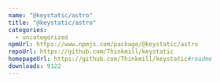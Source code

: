 ```yaml
---
name: "@keystatic/astro"
title: "@keystatic/astro"
categories:
  - uncategorized
npmUrl: https://www.npmjs.com/package/@keystatic/astro
repoUrl: https://github.com/Thinkmill/keystatic
homepageUrl: https://github.com/Thinkmill/keystatic#readme
downloads: 9122
---
```

